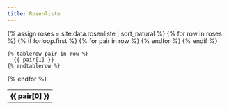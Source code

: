 ```yaml
---
title: Rosenliste
---
```


<table>
  {% assign roses = site.data.rosenliste | sort_natural %}
  {% for row in roses %}
    {% if forloop.first %}
    <tr>
      {% for pair in row %}
        <th style="font-weight: 900">{{ pair[0] }}</th>
      {% endfor %}
    </tr>
    {% endif %}

    {% tablerow pair in row %}
      {{ pair[1] }}
    {% endtablerow %}
  {% endfor %}
</table>
